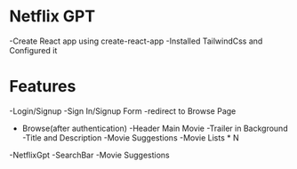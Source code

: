 # Netflix GPT

-Create React app using create-react-app
-Installed TailwindCss and Configured it

# Features
-Login/Signup 
    -Sign In/Signup Form
    -redirect to Browse Page
- Browse(after authentication)
    -Header
    Main Movie
        -Trailer in Background
        -Title and Description
        -Movie Suggestions
            -Movie Lists * N

-NetflixGpt
     -SearchBar
     -Movie Suggestions

